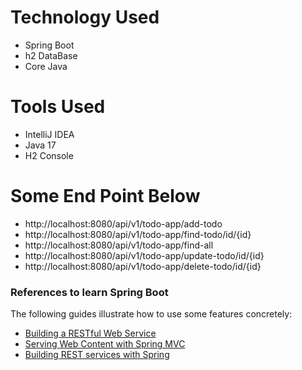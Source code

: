 # Technology Used
* Spring Boot
* h2 DataBase 
* Core Java

# Tools Used
* IntelliJ IDEA
* Java 17
* H2 Console

# Some End Point Below
* http://localhost:8080/api/v1/todo-app/add-todo
* http://localhost:8080/api/v1/todo-app/find-todo/id/{id}
* http://localhost:8080/api/v1/todo-app/find-all
* http://localhost:8080/api/v1/todo-app/update-todo/id/{id}
* http://localhost:8080/api/v1/todo-app/delete-todo/id/{id}


### References to learn Spring Boot
The following guides illustrate how to use some features concretely:

* [Building a RESTful Web Service](https://spring.io/guides/gs/rest-service/)
* [Serving Web Content with Spring MVC](https://spring.io/guides/gs/serving-web-content/)
* [Building REST services with Spring](https://spring.io/guides/tutorials/rest/)

